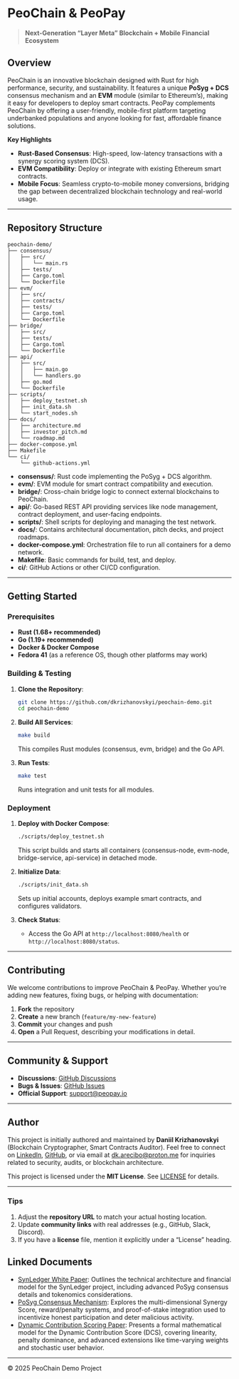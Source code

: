 # PeoChain & PeoPay

> **Next-Generation “Layer Meta” Blockchain + Mobile Financial Ecosystem**

## Overview
PeoChain is an innovative blockchain designed with Rust for high performance, security, and sustainability. It features a unique **PoSyg + DCS** consensus mechanism and an **EVM** module (similar to Ethereum’s), making it easy for developers to deploy smart contracts. PeoPay complements PeoChain by offering a user-friendly, mobile-first platform targeting underbanked populations and anyone looking for fast, affordable finance solutions.

**Key Highlights**
- **Rust-Based Consensus**: High-speed, low-latency transactions with a synergy scoring system (DCS).
- **EVM Compatibility**: Deploy or integrate with existing Ethereum smart contracts.
- **Mobile Focus**: Seamless crypto-to-mobile money conversions, bridging the gap between decentralized blockchain technology and real-world usage.

---

## Repository Structure

```plaintext
peochain-demo/
├── consensus/
│   ├── src/
│   │   └── main.rs
│   ├── tests/
│   ├── Cargo.toml
│   └── Dockerfile
├── evm/
│   ├── src/
│   ├── contracts/
│   ├── tests/
│   ├── Cargo.toml
│   └── Dockerfile
├── bridge/
│   ├── src/
│   ├── tests/
│   ├── Cargo.toml
│   └── Dockerfile
├── api/
│   ├── src/
│   │   ├── main.go
│   │   └── handlers.go
│   ├── go.mod
│   └── Dockerfile
├── scripts/
│   ├── deploy_testnet.sh
│   ├── init_data.sh
│   └── start_nodes.sh
├── docs/
│   ├── architecture.md
│   ├── investor_pitch.md
│   └── roadmap.md
├── docker-compose.yml
├── Makefile
└── ci/
    └── github-actions.yml
```

- **consensus/**: Rust code implementing the PoSyg + DCS algorithm.
- **evm/**: EVM module for smart contract compatibility and execution.
- **bridge/**: Cross-chain bridge logic to connect external blockchains to PeoChain.
- **api/**: Go-based REST API providing services like node management, contract deployment, and user-facing endpoints.
- **scripts/**: Shell scripts for deploying and managing the test network.
- **docs/**: Contains architectural documentation, pitch decks, and project roadmaps.
- **docker-compose.yml**: Orchestration file to run all containers for a demo network.
- **Makefile**: Basic commands for build, test, and deploy.
- **ci/**: GitHub Actions or other CI/CD configuration.

---

## Getting Started

### Prerequisites
- **Rust (1.68+ recommended)**  
- **Go (1.19+ recommended)**  
- **Docker & Docker Compose**  
- **Fedora 41** (as a reference OS, though other platforms may work)

### Building & Testing

1. **Clone the Repository**:
   ```bash
   git clone https://github.com/dkrizhanovskyi/peochain-demo.git
   cd peochain-demo
   ```

2. **Build All Services**:
   ```bash
   make build
   ```
   This compiles Rust modules (consensus, evm, bridge) and the Go API.

3. **Run Tests**:
   ```bash
   make test
   ```
   Runs integration and unit tests for all modules.

### Deployment

1. **Deploy with Docker Compose**:
   ```bash
   ./scripts/deploy_testnet.sh
   ```
   This script builds and starts all containers (consensus-node, evm-node, bridge-service, api-service) in detached mode.

2. **Initialize Data**:
   ```bash
   ./scripts/init_data.sh
   ```
   Sets up initial accounts, deploys example smart contracts, and configures validators.

3. **Check Status**:
   - Access the Go API at `http://localhost:8080/health` or `http://localhost:8080/status`.

---

## Contributing

We welcome contributions to improve PeoChain & PeoPay. Whether you’re adding new features, fixing bugs, or helping with documentation:

1. **Fork** the repository  
2. **Create** a new branch (`feature/my-new-feature`)  
3. **Commit** your changes and push  
4. **Open** a Pull Request, describing your modifications in detail.

---

## Community & Support

- **Discussions**: [GitHub Discussions](https://github.com/orgs/PeoPay/discussions)  
- **Bugs & Issues**: [GitHub Issues](https://github.com/orgs/PeoPay/issues)  
- **Official Support**: [support@peopay.io](mailto:support@peopay.io)

---

## Author

This project is initially authored and maintained by **Daniil Krizhanovskyi** (Blockchain Cryptographer, Smart Contracts Auditor). Feel free to connect on [LinkedIn](https://www.linkedin.com/in/dkrizhanovskyi-seceng/), [GitHub](https://github.com/dkrizhanovskyi), or via email at [dk.arecibo@proton.me](mailto:dk.arecibo@proton.me) for inquiries related to security, audits, or blockchain architecture.

This project is licensed under the **MIT License**. See [LICENSE](LICENSE) for details.

---

### Tips
1. Adjust the **repository URL** to match your actual hosting location.
2. Update **community links** with real addresses (e.g., GitHub, Slack, Discord).
3. If you have a **license** file, mention it explicitly under a “License” heading.

## Linked Documents

- [SynLedger White Paper](linked/SynLedger_White_Paper.pdf): Outlines the technical architecture and financial model for the SynLedger project, including advanced PoSyg consensus details and tokenomics considerations.
- [PoSyg Consensus Mechanism](linked/PoSyg_Consensus_Mechanism.pdf): Explores the multi-dimensional Synergy Score, reward/penalty systems, and proof-of-stake integration used to incentivize honest participation and deter malicious activity.
- [Dynamic Contribution Scoring Paper](linked/ssrn-5045954.pdf): Presents a formal mathematical model for the Dynamic Contribution Score (DCS), covering linearity, penalty dominance, and advanced extensions like time-varying weights and stochastic user behavior.

---
© 2025 PeoChain Demo Project
